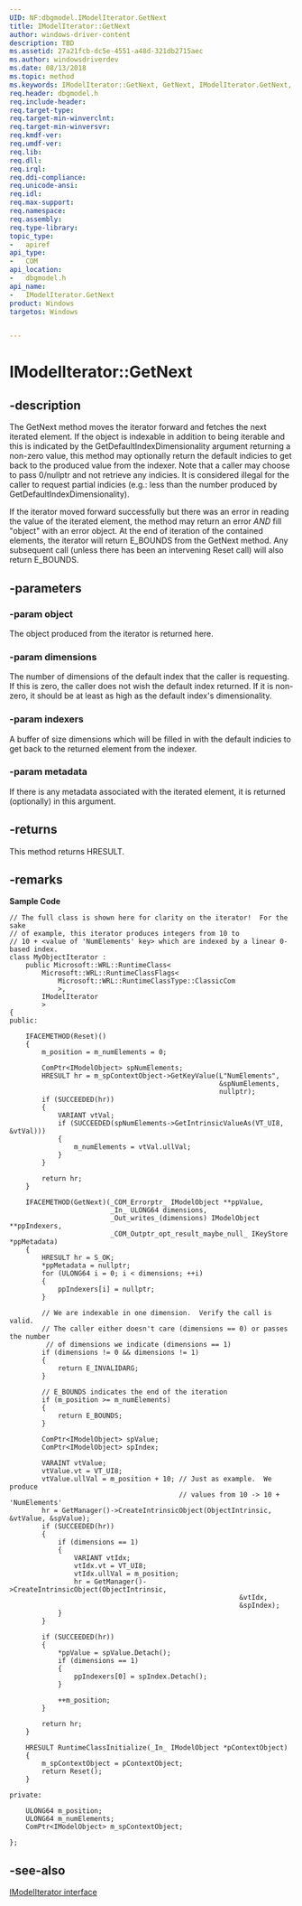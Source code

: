 ```yaml
---
UID: NF:dbgmodel.IModelIterator.GetNext
title: IModelIterator::GetNext
author: windows-driver-content
description: TBD
ms.assetid: 27a21fcb-dc5e-4551-a48d-321db2715aec
ms.author: windowsdriverdev
ms.date: 08/13/2018
ms.topic: method
ms.keywords: IModelIterator::GetNext, GetNext, IModelIterator.GetNext, IModelIterator::GetNext, IModelIterator.GetNext
req.header: dbgmodel.h
req.include-header:
req.target-type:
req.target-min-winverclnt:
req.target-min-winversvr:
req.kmdf-ver:
req.umdf-ver:
req.lib:
req.dll:
req.irql: 
req.ddi-compliance:
req.unicode-ansi:
req.idl:
req.max-support:
req.namespace:
req.assembly:
req.type-library: 
topic_type: 
-	apiref
api_type: 
-	COM
api_location: 
-	dbgmodel.h
api_name: 
-	IModelIterator.GetNext
product: Windows
targetos: Windows


---
```


# IModelIterator::GetNext


## -description

The GetNext method moves the iterator forward and fetches the next iterated element. If the object is indexable in addition to being iterable and this is indicated by the GetDefaultIndexDimensionality argument returning a non-zero value, this method may optionally return the default indicies to get back to the produced value from the indexer. Note that a caller may choose to pass 0/nullptr and not retrieve any indicies. It is considered illegal for the caller to request partial indicies (e.g.: less than the number produced by GetDefaultIndexDimensionality). 

If the iterator moved forward successfully but there was an error in reading the value of the iterated element, the method may return an error *AND* fill "object" with an error object. 
At the end of iteration of the contained elements, the iterator will return E_BOUNDS from the GetNext method. Any subsequent call (unless there has been an intervening Reset call) will also return E_BOUNDS. 


## -parameters

### -param object
The object produced from the iterator is returned here.

### -param dimensions
The number of dimensions of the default index that the caller is requesting. If this is zero, the caller does not wish the default index returned. If it is non-zero, it should be at least as high as the default index's dimensionality.

### -param indexers
A buffer of size dimensions which will be filled in with the default indicies to get back to the returned element from the indexer.

### -param metadata
If there is any metadata associated with the iterated element, it is returned (optionally) in this argument.


## -returns
This method returns HRESULT.

## -remarks

**Sample Code**

```
// The full class is shown here for clarity on the iterator!  For the sake 
// of example, this iterator produces integers from 10 to 
// 10 + <value of 'NumElements' key> which are indexed by a linear 0-based index.
class MyObjectIterator :
    public Microsoft::WRL::RuntimeClass<
        Microsoft::WRL::RuntimeClassFlags<
            Microsoft::WRL::RuntimeClassType::ClassicCom
            >,
        IModelIterator
        >
{
public:

    IFACEMETHOD(Reset)()
    {
        m_position = m_numElements = 0;

        ComPtr<IModelObject> spNumElements;
        HRESULT hr = m_spContextObject->GetKeyValue(L"NumElements", 
                                                    &spNumElements, 
                                                    nullptr);
        if (SUCCEEDED(hr))
        {
            VARIANT vtVal;
            if (SUCCEEDED(spNumElements->GetIntrinsicValueAs(VT_UI8, &vtVal)))
            {
                m_numElements = vtVal.ullVal;
            }
        }
    
        return hr;
    }

    IFACEMETHOD(GetNext)(_COM_Errorptr_ IModelObject **ppValue, 
                         _In_ ULONG64 dimensions, 
                         _Out_writes_(dimensions) IModelObject **ppIndexers,
                         _COM_Outptr_opt_result_maybe_null_ IKeyStore *ppMetadata)
    {
        HRESULT hr = S_OK;
        *ppMetadata = nullptr;
        for (ULONG64 i = 0; i < dimensions; ++i)
        {
            ppIndexers[i] = nullptr;
        }

        // We are indexable in one dimension.  Verify the call is valid.  
        // The caller either doesn't care (dimensions == 0) or passes the number 
         // of dimensions we indicate (dimensions == 1)
        if (dimensions != 0 && dimensions != 1)
        {
            return E_INVALIDARG; 
        }

        // E_BOUNDS indicates the end of the iteration
        if (m_position >= m_numElements)
        {
            return E_BOUNDS;
        }

        ComPtr<IModelObject> spValue; 
        ComPtr<IModelObject> spIndex;

        VARAINT vtValue;
        vtValue.vt = VT_UI8;
        vtValue.ullVal = m_position + 10; // Just as example.  We produce 
                                          // values from 10 -> 10 + 'NumElements'
        hr = GetManager()->CreateIntrinsicObject(ObjectIntrinsic, &vtValue, &spValue);
        if (SUCCEEDED(hr))
        {
            if (dimensions == 1)
            {
                VARIANT vtIdx;
                vtIdx.vt = VT_UI8;
                vtIdx.ullVal = m_position;
                hr = GetManager()->CreateIntrinsicObject(ObjectIntrinsic, 
                                                         &vtIdx, 
                                                         &spIndex);
            }
        }

        if (SUCCEEDED(hr))
        {
            *ppValue = spValue.Detach();
            if (dimensions == 1)
            {
                ppIndexers[0] = spIndex.Detach();
            }

            ++m_position;
        }

        return hr;
    }

    HRESULT RuntimeClassInitialize(_In_ IModelObject *pContextObject)
    {
        m_spContextObject = pContextObject;
        return Reset();
    }

private:

    ULONG64 m_position;
    ULONG64 m_numElements;
    ComPtr<IModelObject> m_spContextObject;

};
```


## -see-also

[IModelIterator interface](nn-dbgmodel-imodeliterator.md)
